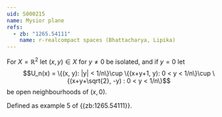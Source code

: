 ```yaml
---
uid: S000215
name: Mysior plane
refs:
  - zb: "1265.54111"
    name: r-realcompact spaces (Bhattacharya, Lipika)
---
```


For $X = \mathbb{R}^2$ let $(x, y)\in X$ for $y\neq 0$ be isolated, and if $y = 0$ let $$U_n(x) = \{(x, y): |y| < 1/n\}\cup \{(x+y+1, y): 0 < y < 1/n\}\cup \{(x+y+\sqrt{2}, -y) : 0 < y < 1/n\}$$ be open neighbourhoods of $(x, 0)$.

Defined as example 5 of {{zb:1265.54111}}.
